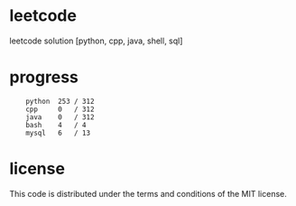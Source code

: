 # leetcode
leetcode solution [python, cpp, java, shell, sql]

# progress
```	
    python  253 / 312
    cpp     0   / 312
    java    0   / 312
    bash    4   / 4
    mysql   6   / 13
```

# license
This code is distributed under the terms and conditions of the MIT license.
